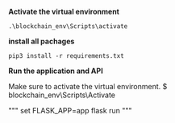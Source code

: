 **Activate the virtual environment**

```
.\blockchain_env\Scripts\activate
```

**install all pachages**

```
pip3 install -r requirements.txt
```

**Run the application and API**

Make sure to activate the virtual environment. $ blockchain_env\Scripts\Activate

"""
set FLASK_APP=app
flask run
"""
